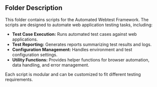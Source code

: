 ## Folder Description

This folder contains scripts for the Automated Webtest Framework. The scripts are designed to automate web application testing tasks, including:

- **Test Case Execution:** Runs automated test cases against web applications.
- **Test Reporting:** Generates reports summarizing test results and logs.
- **Configuration Management:** Handles environment and test configuration settings.
- **Utility Functions:** Provides helper functions for browser automation, data handling, and error management.

Each script is modular and can be customized to fit different testing requirements.